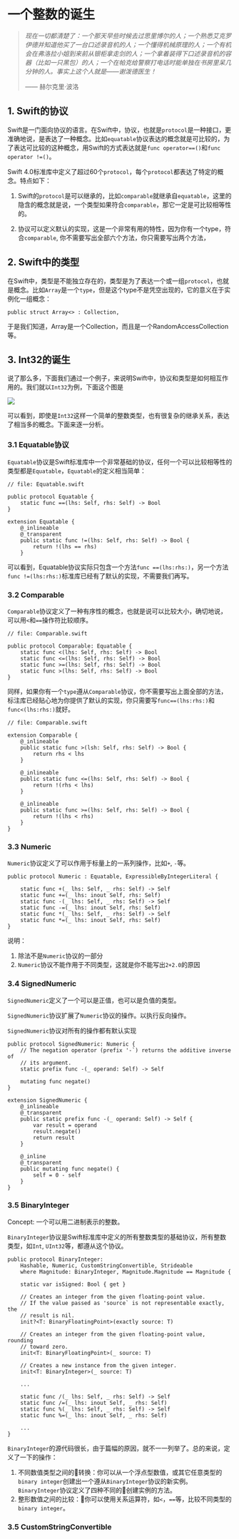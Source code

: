 # 一个整数的诞生

>*现在一切都清楚了：一个那天早些时候去过思里博尔的人；一个熟悉艾克罗伊德并知道他买了一台口述录音机的人；一个懂得机械原理的人；一个有机会在弗洛拉小姐到来前从银柜拿走剑的人；一个拿着装得下口述录音机的容器（比如一只黑包）的人；一个在帕克给警察打电话时能单独在书房里呆几分钟的人。事实上这个人就是——谢泼德医生！*
>
> —— 赫尔克里·波洛 

## 1. Swift的协议

Swift是一门面向协议的语言。在Swift中，协议，也就是`protocol`是一种接口，更准确地说，是表达了一种概念。比如`equatable`协议表达的概念就是可比较的，为了表达可比较的这种概念，用Swift的方式表达就是`func operator==()`和`func operator !=()`。

Swift 4.0标准库中定义了超过60个`protocol`，每个`protocol`都表达了特定的概念。特点如下：

1. Swift的`protocol`是可以继承的，比如`comparable`就继承自`equatable`，这里的隐含的概念就是说，一个类型如果符合`comparable`，那它一定是可比较相等性的。

2. 协议可以定义默认的实现，这是一个非常有用的特性，因为你有一个type，符合`comparable`, 你不需要写出全部六个方法，你只需要写出两个方法，

## 2. Swift中的类型

在Swift中，类型是不能独立存在的，类型是为了表达一个或一组`protocol`，也就是概念。比如`Array`是一个`type`，但是这个type不是凭空出现的，它的意义在于实例化一组概念：

```
public struct Array<> : Collection, 

```

于是我们知道，Array是一个Collection，而且是一个RandomAccessCollection等。

## 3. Int32的诞生

说了那么多，下面我们通过一个例子，来说明Swift中，协议和类型是如何相互作用的。我们就以`Int32`为例，下面这个图是

![](/assets/Int32_hierarchy.png)

可以看到，即使是`Int32`这样一个简单的整数类型，也有很复杂的继承关系，表达了相当多的概念。下面来逐一分析。

### 3.1 Equatable协议

`Equatable`协议是Swift标准库中一个非常基础的协议，任何一个可以比较相等性的类型都是`Equatable`，`Equatable`的定义相当简单：

```
// file: Equatable.swift

public protocol Equatable {
    static func ==(lhs: Self, rhs: Self) -> Bool
}

extension Equatable {
    @_inlineable
    @_transparent
    public static func !=(lhs: Self, rhs: Self) -> Bool {
        return !(lhs == rhs)
    }
```

可以看到，Equatable协议实际只包含一个方法`func ==(lhs:rhs:)`，另一个方法`func !=(lhs:rhs:)`标准库已经有了默认的实现，不需要我们再写。

### 3.2 Comparable

`Comparable`协议定义了一种有序性的概念，也就是说可以比较大小，确切地说，可以用`<`和`==`操作符比较顺序。

```
// file: Comparable.swift

public protocol Comparable: Equatable {
    static func <(lhs: Self, rhs: Self) -> Bool 
    static func <=(lhs: Self, rhs: Self) -> Bool
    static func >=(lhs: Self, rhs: Self) -> Bool
    static func >(lhs: Self, rhs: Self) -> Bool
}
```

同样，如果你有一个`type`遵从`Comparable`协议，你不需要写出上面全部的方法，标注库已经贴心地为你提供了默认的实现，你只需要写`func==(lhs:rhs:)`和`func<(lhs:rhs:)`就好。

```
// file: Comparable.swift

extension Comparable {
    @_inlineable
    public static func >(lsh: Self, rhs: Self) -> Bool {
        return rhs < lhs
    }
    
    @_inlineable
    public static func <=(lhs: Self, rhs: Self) -> Bool {
        return !(rhs < lhs)
    }
    
    @_inlineable
    public static func >=(lhs: Self, rhs: Self) -> Bool {
        return !(lhs < rhs)
    }
}
```

### 3.3 Numeric

`Numeric`协议定义了可以作用于标量上的一系列操作，比如`+`, `-`等。

```
public protocol Numeric : Equatable, ExpressibleByIntegerLiteral {
    
    static func +(_ lhs: Self, _ rhs: Self) -> Self
    static func +=(_ lhs: inout Self, rhs: Self)
    static func -(_ lhs: Self, _ rhs: Self) -> Self
    static func -=(_ lhs: inout Self, rhs: Self)
    static func *(_ lhs: Self, _ rhs: Self) -> Self
    static func *=(_ lhs: inout Self, rhs: Self)
}
```

说明：

1. 除法不是`Numeric`协议的一部分
2. `Numeric`协议不能作用于不同类型，这就是你不能写出`2+2.0`的原因

### 3.4 SignedNumeric

`SignedNumeric`定义了一个可以是正值，也可以是负值的类型。

`SignedNumeric`协议扩展了`Numeric`协议的操作。以执行反向操作。

`SignedNumeric`协议对所有的操作都有默认实现

```
public protocol SignedNumeric: Numeric {
    // The negation operator (prefix '-`) returns the additive inverse of
    // its argument.
    static prefix func -(_ operand: Self) -> Self
    
    mutating func negate()
}

extension SignedNumeric {
    @_inlineable
    @_transparent
    public static prefix func -(_ operand: Self) -> Self {
        var result = operand
        result.negate()
        return result
    }
    
    @_inline
    @_transparent
    public mutating func negate() {
        self = 0 - self
    }
}
```

### 3.5 BinaryInteger

Concept: 一个可以用二进制表示的整数。

`BinaryInteger`协议是Swift标准库中定义的所有整数类型的基础协议，所有整数类型，如`Int`, `UInt32`等，都遵从这个协议。

```
public protocol BinaryInteger: 
    Hashable, Numeric, CustomStringConvertible, Strideable
    where Magnitude: BinaryInteger, Magnitude.Magnitude == Magnitude {
    
    static var isSigned: Bool { get }
    
    // Creates an integer from the given floating-point value.
    // If the value passed as 'source` is not representable exactly, the
    // result is nil.
    init?<T: BinaryFloatingPoint>(exactly source: T)

    // Creates an integer from the given floating-point value, rounding
    // toward zero.
    init<T: BinaryFloatingPoint>(_ source: T)
    
    // Creates a new instance from the given integer.
    init<T: BinaryInteger>(_ source: T)

    ...
    
    static func /(_ lhs: Self, _ rhs: Self) -> Self
    static func /=(_ lhs: inout Self, _ rhs: Self)
    static func %(_ lhs: Self, _ rhs: Self) -> Self
    static func %=(_ lhs: inout Self, _ rhs: Self)
    
    ...
}
```

`BinaryInteger`的源代码很长，由于篇幅的原因，就不一一列举了。总的来说，定义了一下的操作：

1. 不同数值类型之间的转换：你可以从一个浮点型数值，或其它任意类型的`binary integer`创建出一个遵从`BinaryInteger`协议的新实例。`BinaryInteger`协议定义了四种不同的创建实例的方法。
2. 整形数值之间的比较：你可以使用关系运算符，如`<`，`==`等，比较不同类型的`binary integer`。 



### 3.5 CustomStringConvertible



